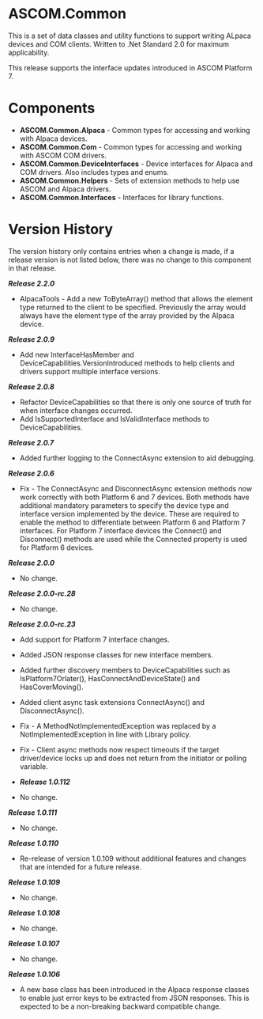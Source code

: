 # ASCOM.Common
This is a set of data classes and utility functions to support writing ALpaca devices and COM clients. Written to .Net Standard 2.0 for maximum applicability.

This release supports the interface updates introduced in ASCOM Platform 7.

# Components
* **ASCOM.Common.Alpaca** - Common types for accessing and working with Alpaca devices.
* **ASCOM.Common.Com** - Common types for accessing and working with ASCOM COM drivers.
* **ASCOM.Common.DeviceInterfaces** - Device interfaces for Alpaca and COM drivers. Also includes types and enums.
* **ASCOM.Common.Helpers** - Sets of extension methods to help use ASCOM and Alpaca drivers.
* **ASCOM.Common.Interfaces** - Interfaces for library functions.

# Version History
The version history only contains entries when a change is made, if a release version is not listed below, there was no change to this component in that release.

***Release 2.2.0***
* AlpacaTools - Add a new ToByteArray() method that allows the element type returned to the client to be specified. Previously the array would always have the element type of the array provided by the Alpaca device.

***Release 2.0.9***
* Add new InterfaceHasMember and DeviceCapabilities.VersionIntroduced methods to help clients and drivers support multiple interface versions.

***Release 2.0.8***
* Refactor DeviceCapabilities so that there is only one source of truth for when interface changes occurred.
* Add IsSupportedInterface and IsValidInterface methods to DeviceCapabilities.

***Release 2.0.7***
* Added further logging to the ConnectAsync extension to aid debugging.

***Release 2.0.6***
* Fix - The ConnectAsync and DisconnectAsync extension methods now work correctly with both Platform 6 and 7 devices. Both methods have additional mandatory parameters
to specify the device type and interface version implemented by the device. These are required to enable the method to differentiate between Platform 6 and 
Platform 7 interfaces. For Platform 7 interface devices the Connect() and Disconnect() methods are used while the Connected property is used for Platform 6 devices.

***Release 2.0.0***
* No change.

***Release 2.0.0-rc.28***
* No change.

***Release 2.0.0-rc.23***
* Add support for Platform 7 interface changes.
* Added JSON response classes for new interface members.
* Added further discovery members to DeviceCapabilities such as IsPlatform7Orlater(), HasConnectAndDeviceState() and HasCoverMoving().
* Added client async task extensions ConnectAsync() and DisconnectAsync().
* Fix - A MethodNotImplementedException was replaced by a NotImplementedException in line with Library policy.
* Fix - Client async methods now respect timeouts if the target driver/device locks up and does not return from the initiator or polling variable.

* ***Release 1.0.112***
* No change.

***Release 1.0.111***
* No change.

***Release 1.0.110***
* Re-release of version 1.0.109 without additional features and changes that are intended for a future release.

***Release 1.0.109***
* No change.

***Release 1.0.108***
* No change.

***Release 1.0.107***
* No change.

***Release 1.0.106***
* A new base class has been introduced in the Alpaca response classes to enable just error keys to be extracted
from JSON responses. This is expected to be a non-breaking backward compatible change.
